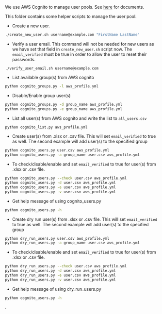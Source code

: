 We use AWS Cognito to manage user pools.
See [here](https://github.com/acl-org/acl-2020-virtual-conference/issues/53) for documents.

This folder contains some helper scripts to manage the user pool.


* Create a new user.
```bash
./create_new_user.sh username@example.com "FirstName LastName"
```

* Verify a user email. This command will not be needed for new users as we have set that field in 
`create_new_user.sh` script now. The `email_verified` must be true in order to allow the user to
reset their passwords.
```
./verify_user_email.sh username@example.com
```

* List available group(s) from AWS cognito
```bash
python cognito_groups.py -l aws_profile.yml
```

* Disable/Enable group user(s) 
```bash
python cognito_groups.py -d group_name aws_profile.yml
python cognito_groups.py -e group_name aws_profile.yml
```

* List all user(s) from AWS cognito and write the list to `all_users.csv`
```bash
python cognito_list.py aws_profile.yml
```

* Create user(s) from .xlsx or .csv file.  This will set `email_verified` to true as well.  The second example will add user(s) to the specified group
```bash
python cognito_users.py user.csv aws_profile.yml
python cognito_users.py -a group_name user.csv aws_profile.yml
```

* To check/disable/enable and set `email_verified` to true for user(s) from .xlsx or .csv file.

```bash
python cognito_users.py --check user.csv aws_profile.yml
python cognito_users.py -d user.csv aws_profile.yml
python cognito_users.py -e user.csv aws_profile.yml
python cognito_users.py -v user.csv aws_profile.yml
```

* Get help message of using cognito_users.py

```bash
python cognito_users.py -h
```

* Create dry run user(s) from .xlsx or .csv file.  This will set `email_verified` to true as well.  The second example will add user(s) to the specified group
```bash
python dry_run_users.py user.csv aws_profile.yml
python dry_run_users.py -a group_name user.csv aws_profile.yml
```

* To check/disable/enable and set `email_verified` to true for user(s) from .xlsx or .csv file.

```bash
python dry_run_users.py --check user.csv aws_profile.yml
python dry_run_users.py -d user.csv aws_profile.yml
python dry_run_users.py -e user.csv aws_profile.yml
python dry_run_users.py -v user.csv aws_profile.yml
```

* Get help message of using dry_run_users.py

```bash
python cognito_users.py -h
```

.
